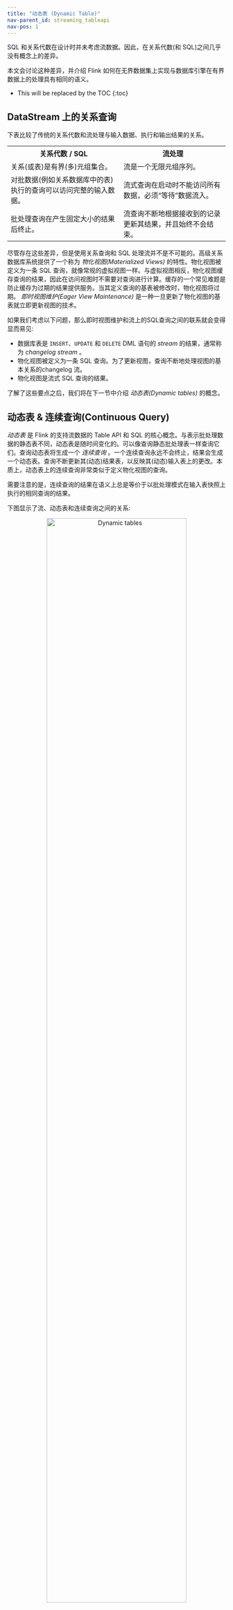 ```yaml
---
title: "动态表 (Dynamic Table)"
nav-parent_id: streaming_tableapi
nav-pos: 1
---
```

<!--
Licensed to the Apache Software Foundation (ASF) under one
or more contributor license agreements.  See the NOTICE file
distributed with this work for additional information
regarding copyright ownership.  The ASF licenses this file
to you under the Apache License, Version 2.0 (the
"License"); you may not use this file except in compliance
with the License.  You may obtain a copy of the License at

  http://www.apache.org/licenses/LICENSE-2.0

Unless required by applicable law or agreed to in writing,
software distributed under the License is distributed on an
"AS IS" BASIS, WITHOUT WARRANTIES OR CONDITIONS OF ANY
KIND, either express or implied.  See the License for the
specific language governing permissions and limitations
under the License.
-->

SQL 和关系代数在设计时并未考虑流数据。因此，在关系代数(和 SQL)之间几乎没有概念上的差异。

本文会讨论这种差异，并介绍 Flink 如何在无界数据集上实现与数据库引擎在有界数据上的处理具有相同的语义。

* This will be replaced by the TOC
{:toc}

DataStream 上的关系查询
----------------------------------

下表比较了传统的关系代数和流处理与输入数据、执行和输出结果的关系。

<table class="table table-bordered">
	<tr>
		<th>关系代数 / SQL</th>
		<th>流处理</th>
	</tr>
	<tr>
		<td>关系(或表)是有界(多)元组集合。</td>
		<td>流是一个无限元组序列。</td>
	</tr>
	<tr>
		<td>对批数据(例如关系数据库中的表)执行的查询可以访问完整的输入数据。</td>
		<td>流式查询在启动时不能访问所有数据，必须“等待”数据流入。</td>
	</tr>
	<tr>
		<td>批处理查询在产生固定大小的结果后终止。</td>
		<td>流查询不断地根据接收到的记录更新其结果，并且始终不会结束。</td>
	</tr>
</table>

尽管存在这些差异，但是使用关系查询和 SQL 处理流并不是不可能的。高级关系数据库系统提供了一个称为 *物化视图(Materialized Views)* 的特性。物化视图被定义为一条 SQL 查询，就像常规的虚拟视图一样。与虚拟视图相反，物化视图缓存查询的结果，因此在访问视图时不需要对查询进行计算。缓存的一个常见难题是防止缓存为过期的结果提供服务。当其定义查询的基表被修改时，物化视图将过期。 *即时视图维护(Eager View Maintenance)* 是一种一旦更新了物化视图的基表就立即更新视图的技术。

如果我们考虑以下问题，那么即时视图维护和流上的SQL查询之间的联系就会变得显而易见:

- 数据库表是 `INSERT`、`UPDATE` 和 `DELETE` DML 语句的  *stream*  的结果，通常称为  *changelog stream* 。
- 物化视图被定义为一条 SQL 查询。为了更新视图，查询不断地处理视图的基本关系的changelog 流。
- 物化视图是流式 SQL 查询的结果。

了解了这些要点之后，我们将在下一节中介绍 *动态表(Dynamic tables)* 的概念。

动态表 &amp; 连续查询(Continuous Query)
---------------------------------------

*动态表* 是 Flink 的支持流数据的 Table API 和 SQL 的核心概念。与表示批处理数据的静态表不同，动态表是随时间变化的。可以像查询静态批处理表一样查询它们。查询动态表将生成一个 *连续查询* 。一个连续查询永远不会终止，结果会生成一个动态表。查询不断更新其(动态)结果表，以反映其(动态)输入表上的更改。本质上，动态表上的连续查询非常类似于定义物化视图的查询。

需要注意的是，连续查询的结果在语义上总是等价于以批处理模式在输入表快照上执行的相同查询的结果。

下图显示了流、动态表和连续查询之间的关系:

<center>
<img alt="Dynamic tables" src="{% link /fig/table-streaming/stream-query-stream.png %}" width="80%">
</center>

1. 将流转换为动态表。
2. 在动态表上计算一个连续查询，生成一个新的动态表。
3. 生成的动态表被转换回流。

**注意：** 动态表首先是一个逻辑概念。在查询执行期间不一定(完全)物化动态表。

在下面，我们将解释动态表和连续查询的概念，并使用具有以下模式的单击事件流:

{% highlight plain %}
[
  user:  VARCHAR,   // 用户名
  cTime: TIMESTAMP, // 访问 URL 的时间
  url:   VARCHAR    // 用户访问的 URL
]
{% endhighlight %}

在流上定义表
----------------------------

为了使用关系查询处理流，必须将其转换成 `Table`。从概念上讲，流的每条记录都被解释为对结果表的 `INSERT` 操作。本质上我们正在从一个 `INSERT`-only 的 changelog 流构建表。

下图显示了单击事件流(左侧)如何转换为表(右侧)。当插入更多的单击流记录时，结果表将不断增长。

<center>
<img alt="Append mode" src="{% link /fig/table-streaming/append-mode.png %}" width="60%">
</center>

**注意：** 在流上定义的表在内部没有物化。

### 连续查询
----------------------

在动态表上计算一个连续查询，并生成一个新的动态表。与批处理查询不同，连续查询从不终止，并根据其输入表上的更新更新其结果表。在任何时候，连续查询的结果在语义上与以批处理模式在输入表快照上执行的相同查询的结果相同。

在接下来的代码中，我们将展示 `clicks` 表上的两个示例查询，这个表是在点击事件流上定义的。

第一个查询是一个简单的 `GROUP-BY COUNT` 聚合查询。它基于 `user` 字段对 `clicks` 表进行分组，并统计访问的 URL 的数量。下面的图显示了当 `clicks` 表被附加的行更新时，查询是如何被评估的。

<center>
<img alt="Continuous Non-Windowed Query" src="{% link /fig/table-streaming/query-groupBy-cnt.png %}" width="90%">
</center>

当查询开始，`clicks` 表(左侧)是空的。当第一行数据被插入到 `clicks` 表时，查询开始计算结果表。第一行数据 `[Mary,./home]` 插入后，结果表(右侧，上部)由一行 `[Mary, 1]` 组成。当第二行 `[Bob, ./cart]` 插入到 `clicks` 表时，查询会更新结果表并插入了一行新数据 `[Bob, 1]`。第三行 `[Mary, ./prod?id=1]` 将产生已计算的结果行的更新，`[Mary, 1]` 更新成 `[Mary, 2]`。最后，当第四行数据加入 `clicks` 表时，查询将第三行 `[Liz, 1]` 插入到结果表中。

第二条查询与第一条类似，但是除了用户属性之外，还将 `clicks` 分组至[每小时滚动窗口]({% link dev/table/sql/index.zh.md %}#group-windows)中，然后计算 url 数量(基于时间的计算，例如基于特定[时间属性](time_attributes.html)的窗口，后面会讨论)。同样，该图显示了不同时间点的输入和输出，以可视化动态表的变化特性。

<center>
<img alt="Continuous Group-Window Query" src="{% link /fig/table-streaming/query-groupBy-window-cnt.png %}" width="100%">
</center>

与前面一样，左边显示了输入表 `clicks`。查询每小时持续计算结果并更新结果表。clicks表包含四行带有时间戳(`cTime`)的数据，时间戳在 `12:00:00` 和 `12:59:59` 之间。查询从这个输入计算出两个结果行(每个 `user` 一个)，并将它们附加到结果表中。对于 `13:00:00` 和 `13:59:59` 之间的下一个窗口，`clicks` 表包含三行，这将导致另外两行被追加到结果表。随着时间的推移，更多的行被添加到 `click` 中，结果表将被更新。

<a name="update-and-append-queries"></a>

### 更新和追加查询

虽然这两个示例查询看起来非常相似(都计算分组计数聚合)，但它们在一个重要方面不同:
- 第一个查询更新先前输出的结果，即定义结果表的 changelog 流包含 `INSERT` 和 `UPDATE` 操作。
- 第二个查询只附加到结果表，即结果表的 changelog 流只包含 `INSERT` 操作。

一个查询是产生一个只追加的表还是一个更新的表有一些含义:
- 产生更新更改的查询通常必须维护更多的状态(请参阅以下部分)。
- 将 append-only 的表转换为流与将已更新的表转换为流是不同的(参阅[表到流的转换](#table-to-stream-conversion)章节)。

### 查询限制

许多(但不是全部)语义上有效的查询可以作为流上的连续查询进行评估。有些查询代价太高而无法计算，这可能是由于它们需要维护的状态大小，也可能是由于计算更新代价太高。

- **状态大小：** 连续查询在无界流上计算，通常应该运行数周或数月。因此，连续查询处理的数据总量可能非常大。必须更新先前输出的结果的查询需要维护所有输出的行，以便能够更新它们。例如，第一个查询示例需要存储每个用户的 URL 计数，以便能够增加该计数并在输入表接收新行时发送新结果。如果只跟踪注册用户，则要维护的计数数量可能不会太高。但是，如果未注册的用户分配了一个惟一的用户名，那么要维护的计数数量将随着时间增长，并可能最终导致查询失败。

{% highlight sql %}
SELECT user, COUNT(url)
FROM clicks
GROUP BY user;
{% endhighlight %}

- **计算更新：** 有些查询需要重新计算和更新大量已输出的结果行，即使只添加或更新一条输入记录。显然，这样的查询不适合作为连续查询执行。下面的查询就是一个例子，它根据最后一次单击的时间为每个用户计算一个 `RANK`。一旦 `click` 表接收到一个新行，用户的 `lastAction` 就会更新，并必须计算一个新的排名。然而，由于两行不能具有相同的排名，所以所有较低排名的行也需要更新。

{% highlight sql %}
SELECT user, RANK() OVER (ORDER BY lastAction)
FROM (
  SELECT user, MAX(cTime) AS lastAction FROM clicks GROUP BY user
);
{% endhighlight %}

[查询配置](query_configuration.html)章节讨论了控制连续查询执行的参数。一些参数可以用来在维持状态的大小和获得结果的准确性之间做取舍。

<a name="table-to-stream-conversion"></a>

表到流的转换
--------------------------

动态表可以像普通数据库表一样通过 `INSERT`、`UPDATE` 和 `DELETE` 来不断修改。它可能是一个只有一行、不断更新的表，也可能是一个 insert-only 的表，没有 `UPDATE` 和 `DELETE` 修改，或者介于两者之间的其他表。

在将动态表转换为流或将其写入外部系统时，需要对这些更改进行编码。Flink的 Table API 和 SQL 支持三种方式来编码一个动态表的变化:

* **Append-only 流：** 仅通过 `INSERT` 操作修改的动态表可以通过输出插入的行转换为流。

* **Retract 流：** retract 流包含两种类型的 message： *add messages* 和 *retract messages* 。通过将`INSERT` 操作编码为 add message、将 `DELETE` 操作编码为 retract message、将 `UPDATE` 操作编码为更新(先前)行的 retract message 和更新(新)行的 add message，将动态表转换为 retract 流。下图显示了将动态表转换为 retract 流的过程。

<center>
<img alt="Dynamic tables" src="{% link /fig/table-streaming/undo-redo-mode.png %}" width="85%">
</center>
<br><br>

* **Upsert 流:** upsert 流包含两种类型的 message： *upsert messages* 和*delete messages*。转换为 upsert 流的动态表需要(可能是组合的)唯一键。通过将 `INSERT` 和 `UPDATE` 操作编码为 upsert message，将 `DELETE` 操作编码为 delete message ，将具有唯一键的动态表转换为流。消费流的算子需要知道唯一键的属性，以便正确地应用 message。与 retract 流的主要区别在于 `UPDATE` 操作是用单个 message 编码的，因此效率更高。下图显示了将动态表转换为 upsert 流的过程。

<center>
<img alt="Dynamic tables" src="{% link /fig/table-streaming/redo-mode.png %}" width="85%">
</center>
<br><br>

在[通用概念]({% link dev/table/common.zh.md %}#convert-a-table-into-a-datastream)中讨论了将动态表转换为 `DataStream` 的 API。请注意，在将动态表转换为 `DataStream` 时，只支持 append 流和 retract 流。在 [TableSources 和 TableSinks](../sourceSinks.html#define-a-tablesink) 章节讨论向外部系统输出动态表的 `TableSink` 接口。

{% top %}
